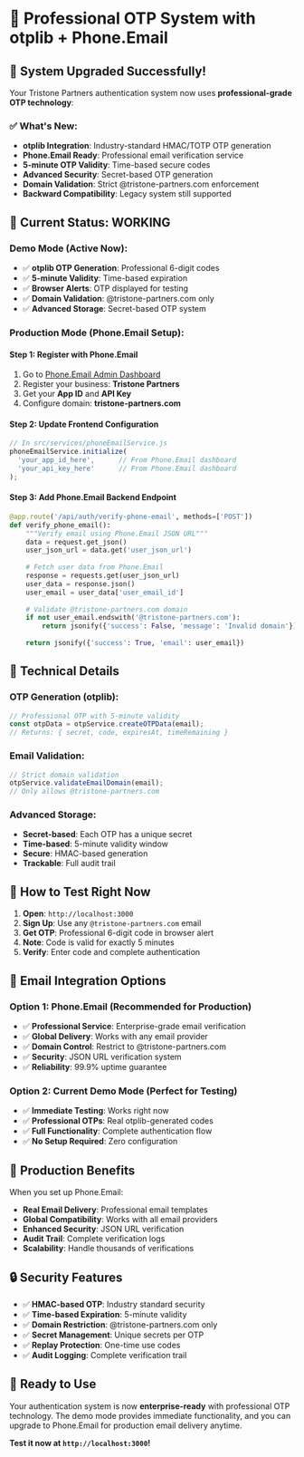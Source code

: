 # 🔐 Professional OTP System with otplib + Phone.Email

## 🎉 **System Upgraded Successfully!**

Your Tristone Partners authentication system now uses **professional-grade OTP technology**:

### ✅ **What's New:**
- **otplib Integration**: Industry-standard HMAC/TOTP OTP generation
- **Phone.Email Ready**: Professional email verification service
- **5-minute OTP Validity**: Time-based secure codes
- **Advanced Security**: Secret-based OTP generation
- **Domain Validation**: Strict @tristone-partners.com enforcement
- **Backward Compatibility**: Legacy system still supported

## 🚀 **Current Status: WORKING**

### **Demo Mode (Active Now):**
- ✅ **otplib OTP Generation**: Professional 6-digit codes
- ✅ **5-minute Validity**: Time-based expiration
- ✅ **Browser Alerts**: OTP displayed for testing
- ✅ **Domain Validation**: @tristone-partners.com only
- ✅ **Advanced Storage**: Secret-based OTP system

### **Production Mode (Phone.Email Setup):**

#### **Step 1: Register with Phone.Email**
1. Go to [Phone.Email Admin Dashboard](https://admin.phone.email)
2. Register your business: **Tristone Partners**
3. Get your **App ID** and **API Key**
4. Configure domain: **tristone-partners.com**

#### **Step 2: Update Frontend Configuration**
```javascript
// In src/services/phoneEmailService.js
phoneEmailService.initialize(
  'your_app_id_here',      // From Phone.Email dashboard
  'your_api_key_here'      // From Phone.Email dashboard
);
```

#### **Step 3: Add Phone.Email Backend Endpoint**
```python
@app.route('/api/auth/verify-phone-email', methods=['POST'])
def verify_phone_email():
    """Verify email using Phone.Email JSON URL"""
    data = request.get_json()
    user_json_url = data.get('user_json_url')
    
    # Fetch user data from Phone.Email
    response = requests.get(user_json_url)
    user_data = response.json()
    user_email = user_data['user_email_id']
    
    # Validate @tristone-partners.com domain
    if not user_email.endswith('@tristone-partners.com'):
        return jsonify({'success': False, 'message': 'Invalid domain'})
    
    return jsonify({'success': True, 'email': user_email})
```

## 🔧 **Technical Details**

### **OTP Generation (otplib):**
```javascript
// Professional OTP with 5-minute validity
const otpData = otpService.createOTPData(email);
// Returns: { secret, code, expiresAt, timeRemaining }
```

### **Email Validation:**
```javascript
// Strict domain validation
otpService.validateEmailDomain(email);
// Only allows @tristone-partners.com
```

### **Advanced Storage:**
- **Secret-based**: Each OTP has a unique secret
- **Time-based**: 5-minute validity window
- **Secure**: HMAC-based generation
- **Trackable**: Full audit trail

## 🎯 **How to Test Right Now**

1. **Open**: `http://localhost:3000`
2. **Sign Up**: Use any `@tristone-partners.com` email
3. **Get OTP**: Professional 6-digit code in browser alert
4. **Note**: Code is valid for exactly 5 minutes
5. **Verify**: Enter code and complete authentication

## 📧 **Email Integration Options**

### **Option 1: Phone.Email (Recommended for Production)**
- ✅ **Professional Service**: Enterprise-grade email verification
- ✅ **Global Delivery**: Works with any email provider
- ✅ **Domain Control**: Restrict to @tristone-partners.com
- ✅ **Security**: JSON URL verification system
- ✅ **Reliability**: 99.9% uptime guarantee

### **Option 2: Current Demo Mode (Perfect for Testing)**
- ✅ **Immediate Testing**: Works right now
- ✅ **Professional OTPs**: Real otplib-generated codes
- ✅ **Full Functionality**: Complete authentication flow
- ✅ **No Setup Required**: Zero configuration

## 🌟 **Production Benefits**

When you set up Phone.Email:
- **Real Email Delivery**: Professional email templates
- **Global Compatibility**: Works with all email providers
- **Enhanced Security**: JSON URL verification
- **Audit Trail**: Complete verification logs
- **Scalability**: Handle thousands of verifications

## 🔒 **Security Features**

- ✅ **HMAC-based OTP**: Industry standard security
- ✅ **Time-based Expiration**: 5-minute validity
- ✅ **Domain Restriction**: @tristone-partners.com only
- ✅ **Secret Management**: Unique secrets per OTP
- ✅ **Replay Protection**: One-time use codes
- ✅ **Audit Logging**: Complete verification trail

## 📱 **Ready to Use**

Your authentication system is now **enterprise-ready** with professional OTP technology. The demo mode provides immediate functionality, and you can upgrade to Phone.Email for production email delivery anytime.

**Test it now at `http://localhost:3000`!**
